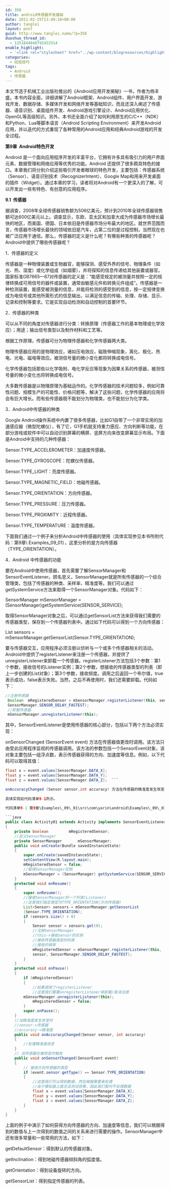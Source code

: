 ```yaml
---
id: 358
title: android传感器开发基础
date: 2011-02-25T13:49:18+00:00
author: tanglei
layout: post
guid: http://www.tanglei.name/?p=358
duoshuo_thread_id:
  - 1351844048792453314
enable_highlight:
  - '<link rel="stylesheet" href="../wp-content/blogresources/highlightconfig/highlight.default.min.css"><script src="../wp-content/blogresources/highlightconfig/jquery-2.1.4.min.js"></script><script src="../wp-content/blogresources/highlightconfig/enable_highlight.js"></script>'
categories:
  - 经验技巧
tags:
  - Android
  - 传感器
---
```

本文节选于机械工业出版社推出的《Android应用开发揭秘》一书，作者为杨丰盛。本书内容全面，详细讲解了Android框架、Android组件、用户界面开发、游戏开发、数据存储、多媒体开发和网络开发等基础知识，而且还深入阐述了传感器、语音识别、桌面组件开发、Android游戏引擎设计、Android应用优化、OpenGL等高级知识。另外，本书还全面介绍了如何利用原生的C/C++（NDK）和Python、Lua等脚本语言（Android Scripting Environment）来开发Android应用，并以迭代的方式重现了各种常用的Android应用和经典Android游戏的开发全过程。

**第9章  Android特色开发**

Android 是一个面向应用程序开发的丰富平台，它拥有许多具有吸引力的用户界面元素、数据管理和网络应用等优秀的功能。Android 还提供了很多颇具特色的接口。本章我们将分别介绍这些吸引开发者眼球的特色开发，主要包括：传感器系统（Sensor）、语音识别技术（RecognizerIntent）、Google Map和用来开发桌面的插件（Widget）。通过本章的学习，读者将对Android有一个更深入的了解，可以开发出一些有特色、有创意的应用程序。

**9.1  传感器**

据调查，2008年全球传感器销售额为506亿美元，预计到2010年全球传感器销售额可达600亿美元以上。调查显示，东欧、亚太区和加拿大成为传感器市场增长最快的地区，而美国、德国、日本依旧是传感器市场分布最大的地区。就世界范围而言，传感器市场增长最快的领域依旧是汽车，占第二位的是过程控制，当然现在也被广泛应用于通信。那么，传感器的定义是什么呢？有哪些种类的传感器呢？Android中提供了哪些传感器呢？

1．传感器的定义

传感器是一种物理装置或生物器官，能够探测、感受外界的信号、物理条件（如光、热、湿度）或化学组成（如烟雾），并将探知的信息传递给其他装置或器官。国家标准GB7665—87对传感器的定义是：“能感受规定的被测量并按照一定的规律转换成可用信号的器件或装置，通常由敏感元件和转换元件组成”。传感器是一种检测装置，能感受被测量的信息，并能将检测的感受到的信息，按一定规律变换成为电信号或其他所需形式的信息输出，以满足信息的传输、处理、存储、显示、记录和控制等要求。它是实现自动检测和自动控制的首要环节。

2．传感器的种类

可以从不同的角度对传感器进行分类：转换原理（传感器工作的基本物理或化学效应）；用途；输出信号类型以及制作材料和工艺等。

根据工作原理，传感器可分为物理传感器和化学传感器两大类。

物理传感器应用的是物理效应，诸如压电效应，磁致伸缩现象，离化、极化、热电、光电、磁电等效应。被测信号量的微小变化都将转换成电信号。

化学传感器包括那些以化学吸附、电化学反应等现象为因果关系的传感器，被测信号量的微小变化也将转换成电信号。

大多数传感器是以物理原理为基础运作的。化学传感器的技术问题较多，例如可靠性问题、规模生产的可能性、价格问题等，解决了这些问题，化学传感器的应用将会有巨大增长。而有些传感器既不能划分为物理类，也不能划分为化学类。

3．Android中传感器的种类

Google Android操作系统中内置了很多传感器，比如G1自带了一个非常实用的加速感应器（微型陀螺仪），有了它，G1手机就支持重力感应、方向判断等功能，在部分游戏或软件中可以自动识别屏幕的横屏、竖屏方向来改变屏幕显示布局。下面是Android中支持的几种传感器：

Sensor.TYPE_ACCELEROMETER：加速度传感器。
  
Sensor.TYPE_GYROSCOPE：陀螺仪传感器。
  
Sensor.TYPE_LIGHT：亮度传感器。
  
Sensor.TYPE\_MAGNETIC\_FIELD：地磁传感器。
  
Sensor.TYPE_ORIENTATION：方向传感器。
  
Sensor.TYPE_PRESSURE：压力传感器。
  
Sensor.TYPE_PROXIMITY：近程传感器。
  
Sensor.TYPE_TEMPERATURE：温度传感器。
  
下面我们通过一个例子来分析Android中传感器的使用（具体实现参见本书所附代码：第9章\ Examples\_09\_01），这里分析的是方向传感器（TYPE_ORIENTATION）。
  
4．Android 中传感器的功能
  
要在Android中使用传感器，首先需要了解SensorManager和SensorEventListener。顾名思义，SensorManager就是所有传感器的一个综合管理类，包括了传感器的种类、采样率、精准度等。我们可以通过getSystemService方法来取得一个SensorManager对象。代码如下：

SensorManager mSensorManager = (SensorManager)getSystemService(SENSOR_SERVICE); 

取得SensorManager对象之后，可以通过getSensorList方法来获得我们需要的传感器类型，保存到一个传感器列表中。通过如下代码可以得到一个方向传感器：
  
List<Sensor> sensors = mSensorManager.getSensorList(Sensor.TYPE_ORIENTATION);
  
要与传感器交互，应用程序必须注册以侦听与一个或多个传感器相关的活动。Android中提供了registerListener来注册一个传感器，并提供了unregisterListener来卸载一个传感器。registerListener方法包括3个参数：第1个参数，接收信号的Listener实例；第2个参数，想接收的传感器类型的列表（即上一步创建的List<Sensor>对象）；第3个参数，接收频度。调用之后返回一个布尔值，true表示成功，false表示失败。当然，之后不再使用时，我们还需要卸载。代码如下：

```java
//注册传感器  
 Boolean  mRegisteredSensor = mSensorManager.registerListener(this, sensor,   
 SensorManager.SENSOR_DELAY_FASTEST);  
 //卸载传感器  
 mSensorManager.unregisterListener(this);
```

其中，SensorEventListener是使用传感器的核心部分，包括以下两个方法必须实现：
  
onSensorChanged (SensorEvent event) 方法在传感器值更改时调用。该方法只由受此应用程序监视的传感器调用。该方法的参数包括一个SensorEvent对象，该对象主要包括一组浮点数，表示传感器获得的方向、加速度等信息。例如，以下代码可以取得其值：

```java
float x = event.values[SensorManager.DATA_X];  
float y = event.values[SensorManager.DATA_Y];  
float z = event.values[SensorManager.DATA_Z];  ```

onAccuracyChanged (Sensor sensor,int accuracy) 方法在传感器的精准度发生改变时调用。其参数包括两个整数：一个表示传感器，另一个表示该传感器新的准确值。
  
具体实现如代码清单9-1所示。
  
代码清单9-1 第9章\Examples\_09\_01\src\com\yarin\android\Examples\_09\_01\Activity01.java

```java
public class Activity01 extends Activity implements SensorEventListener  
{  
    private boolean         mRegisteredSensor;  
    //定义SensorManager  
    private SensorManager       mSensorManager;  
    public void onCreate(Bundle savedInstanceState)  
    {  
        super.onCreate(savedInstanceState);  
        setContentView(R.layout.main);  
        mRegisteredSensor = false;  
        //取得SensorManager实例  
        mSensorManager = (SensorManager) getSystemService(SENSOR_SERVICE);  
    }  
    protected void onResume()  
    {  
        super.onResume();  
        //接收SensorManager的一个列表(Listener)  
        //这里我们指定类型为TYPE_ORIENTATION(方向传感器)  
        List<Sensor> sensors = mSensorManager.getSensorList  
        (Sensor.TYPE_ORIENTATION);  
        if (sensors.size() > 0)  
        {  
            Sensor sensor = sensors.get(0);  
            //注册SensorManager  
            //this->接收sensor的实例  
            //接收传感器类型的列表  
            //接收的频率  
            mRegisteredSensor = mSensorManager.registerListener(this,   
            sensor, SensorManager.SENSOR_DELAY_FASTEST);  
        }  
    }  
    protected void onPause()  
    {  
        if (mRegisteredSensor)  
        {  
            //如果调用了registerListener  
            //这里我们需要unregisterListener来卸载/取消注册  
        mSensorManager.unregisterListener(this);  
            mRegisteredSensor = false;  
        }  
        super.onPause();  
    }  
    //当精准度发生改变时  
    //sensor->传感器  
    //accuracy->精准度  
    public void onAccuracyChanged(Sensor sensor, int accuracy)  
    {  
        //处理精准度改变  
    }  
    // 当传感器在被改变时触发  
    public void onSensorChanged(SensorEvent event)  
    {  
        // 接收方向传感器的类型  
        if (event.sensor.getType() == Sensor.TYPE_ORIENTATION)  
        {  
            //这里我们可以得到数据，然后根据需要来处理  
            //由于模拟器上面无法测试效果，因此我们暂时不处理数据  
            float x = event.values[SensorManager.DATA_X];  
            float y = event.values[SensorManager.DATA_Y];  
            float z = event.values[SensorManager.DATA_Z];  
        }  
    }  
} 
```

上面的例子中演示了如何获得方向传感器的方向、加速度等信息，我们可以根据得到的数值与上一次得到的数值之间的关系来进行需要的操作。SensorManager中还有很多常量和一些常用的方法，如下：

getDefaultSensor：得到默认的传感器对象。
  
getInclination：得到地磁传感器倾斜角的弧度值。
  
getOrientation：得到设备旋转的方向。
  
getSensorList：得到指定传感器的列表。
